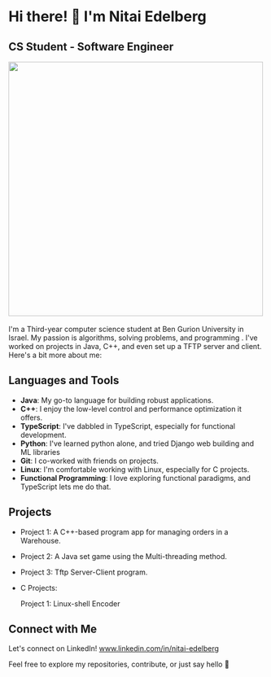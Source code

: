 # Hi there! 👋 I'm Nitai Edelberg

## CS Student - Software Engineer
<img src="https://user-images.githubusercontent.com/74038190/212749447-bfb7e725-6987-49d9-ae85-2015e3e7cc41.gif" width="500">
<br><br>
I'm a Third-year computer science student at Ben Gurion University in Israel. My passion is algorithms, solving problems, and programming . I've worked on projects in Java, C++, and even set up a TFTP server and client. Here's a bit more about me:

## Languages and Tools

- **Java**: My go-to language for building robust applications.
- **C++**: I enjoy the low-level control and performance optimization it offers.
- **TypeScript**: I've dabbled in TypeScript, especially for functional development.
- **Python**: I've learned python alone, and tried Django web building and ML libraries
- **Git**: I co-worked with friends on projects.
- **Linux**: I'm comfortable working with Linux, especially for C projects.
- **Functional Programming**: I love exploring functional paradigms, and TypeScript lets me do that.

## Projects

- Project 1: A C++-based program app for managing orders in a Warehouse.
- Project 2: A Java set game using the Multi-threading method.
- Project 3: Tftp Server-Client program.
- C Projects:
  
    Project 1: Linux-shell Encoder

## Connect with Me

Let's connect on LinkedIn!
www.linkedin.com/in/nitai-edelberg




Feel free to explore my repositories, contribute, or just say hello 🚀

<!---
NitaiEdelberg/NitaiEdelberg is a ✨ special ✨ repository because its `README.md` (this file) appears on your GitHub profile.
You can click the Preview link to take a look at your changes.
--->
